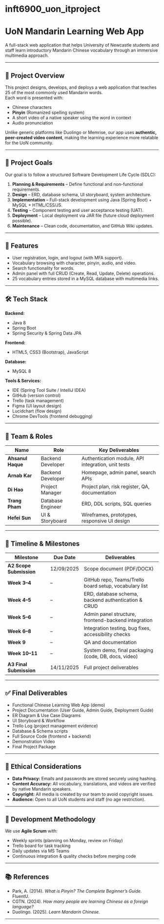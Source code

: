 # inft6900_uon_itproject
# UoN Mandarin Learning Web App

A full-stack web application that helps University of Newcastle students and staff learn introductory Mandarin Chinese vocabulary through an immersive multimedia approach.

---

## 📌 Project Overview

This project designs, develops, and deploys a web application that teaches 25 of the most commonly used Mandarin words.  
Each word is presented with:

- Chinese characters  
- **Pinyin** (Romanized spelling system)  
- A short video of a native speaker using the word in context  
- Audio pronunciation  

Unlike generic platforms like Duolingo or Memrise, our app uses **authentic, peer-created video content**, making the learning experience more relatable for the UoN community.

---

## 🎯 Project Goals

Our goal is to follow a structured Software Development Life Cycle (SDLC):  

1. **Planning & Requirements** – Define functional and non-functional requirements.  
2. **Design** – ERD, database schema, UI storyboard, system architecture.  
3. **Implementation** – Full-stack development using Java (Spring Boot) + MySQL + HTML/CSS/JS.  
4. **Testing** – Component testing and user acceptance testing (UAT).  
5. **Deployment** – Local deployment via JAR file (future cloud deployment possible).  
6. **Maintenance** – Clean code, documentation, and GitHub Wiki updates.

---

## 🧩 Features

- User registration, login, and logout (with MFA support).
- Vocabulary browsing with character, pinyin, audio, and video.
- Search functionality for words.
- Admin panel with full CRUD (Create, Read, Update, Delete) operations.
- 25 vocabulary entries stored in a MySQL database with multimedia links.

---

## 🛠 Tech Stack

**Backend:**  
- Java 8  
- Spring Boot  
- Spring Security & Spring Data JPA  

**Frontend:**  
- HTML5, CSS3 (Bootstrap), JavaScript  

**Database:**  
- MySQL 8  

**Tools & Services:**  
- IDE (Spring Tool Suite / IntelliJ IDEA)  
- GitHub (version control)  
- Trello (task management)  
- Figma (UI layout design)  
- Lucidchart (flow design)  
- Chrome DevTools (frontend debugging)  

---

## 👥 Team & Roles

| Name             | Role              | Key Deliverables |
|------------------|------------------|-----------------|
| **Ahsanul Haque** | Backend Developer | Authentication module, API integration, unit tests |
| **Arnab Kar**     | Backend Developer | Homepage, admin panel, search APIs |
| **Di Hao**        | Project Manager  | Project plan, risk register, QA, documentation |
| **Trang Pham**    | Database Engineer | ERD, DDL scripts, SQL queries |
| **Hefei Sun**     | UI & Storyboard  | Wireframes, prototypes, responsive UI design |

---

## 📆 Timeline & Milestones

| Milestone | Due Date | Deliverables |
|----------|----------|-------------|
| **A2 Scope Submission** | 12/09/2025 | Scope document (PDF/DOCX) |
| **Week 3–4** | – | GitHub repo, Teams/Trello board setup, vocabulary list |
| **Week 4–5** | – | ERD, database schema, backend authentication & CRUD |
| **Week 5–6** | – | Admin panel structure, frontend-backend integration |
| **Week 6–8** | – | Integration testing, bug fixes, accessibility checks |
| **Week 9** | – | QA and documentation |
| **Week 10–11** | – | System demo, final packaging (code, DB, docs, video) |
| **A3 Final Submission** | 14/11/2025 | Full project deliverables |

---

## ✅ Final Deliverables

- Functional Chinese Learning Web App (demo)
- Project Documentation (User Guide, Admin Guide, Deployment Guide)
- ER Diagram & Use Case Diagrams
- UI Storyboard & Workflow
- Trello Log (project management evidence)
- Database & Schema scripts
- Full Source Code (frontend + backend)
- Demonstration Video
- Final Project Package

---

## 🧾 Ethical Considerations

- **Data Privacy:** Emails and passwords are stored securely using hashing.  
- **Content Accuracy:** All vocabulary, translations, and videos are verified by native Mandarin speakers.  
- **Copyright:** All media is created by our team to avoid copyright issues.  
- **Audience:** Open to all UoN students and staff (no age restriction).

---

## 🚀 Development Methodology

We use **Agile Scrum** with:

- Weekly sprints (planning on Monday, review on Friday)
- Trello board for task tracking
- Daily updates via MS Teams
- Continuous integration & quality checks before merging code

---

## 📚 References

- Park, A. (2014). *What is Pinyin? The Complete Beginner’s Guide.* FluentU.  
- CGTN. (2024). *How many people are learning Chinese as a foreign language?*  
- Duolingo. (2025). *Learn Mandarin Chinese.*

---

